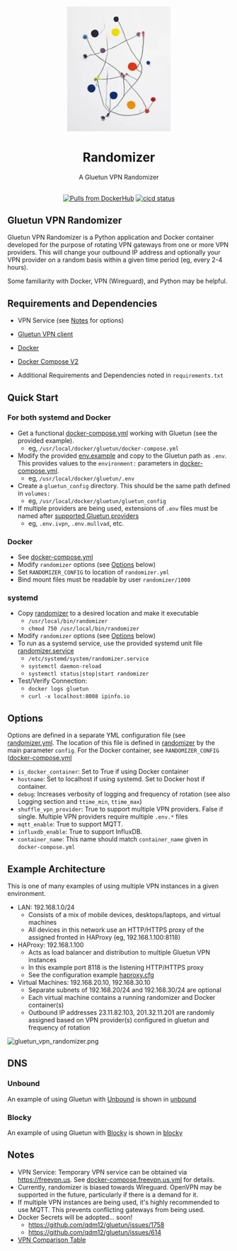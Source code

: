 <div align="center">
  <img src="./images/random_image.png" width="234" alt="random image"/>

# Randomizer

A Gluetun VPN Randomizer
<br/><br/>

[![Pulls from DockerHub](https://img.shields.io/docker/pulls/ingestbot/randomizer.svg)](https://hub.docker.com/r/ingestbot/randomizer)
[![cicd status](https://github.com/ingestbot/randomizer/actions/workflows/ci-cd.yml/badge.svg)](https://github.com/ingestbot/randomizer/actions/workflows/ci-cd.yml)

</div>

## Gluetun VPN Randomizer

Gluetun VPN Randomizer is a Python application and Docker container developed
for the purpose of rotating VPN gateways from one or more VPN providers. This
will change your outbound IP address and optionally your VPN provider on a
random basis within a given time period (eg, every 2-4 hours).

Some familiarity with Docker, VPN (Wireguard), and Python may be helpful.

## Requirements and Dependencies

- VPN Service (see [Notes](#notes) for options)
- [Gluetun VPN client](https://github.com/qdm12/gluetun)
- [Docker](https://docs.docker.com/engine/install)
- [Docker Compose V2](https://docs.docker.com/compose/migrate)

- Additional Requirements and Dependencies noted in `requirements.txt`

## Quick Start

### For both systemd and Docker

- Get a functional
  [docker-compose.yml](examples/docker-compose/docker-compose.gluetun_basic.yml)
  working with Gluetun (see the provided example).
  - eg, `/usr/local/docker/gluetun/docker-compose.yml`
- Modify the provided [env.example](examples/env.example) and copy to the
  Gluetun path as `.env`.
  This provides values to the `environment:` parameters in
  [docker-compose.yml](examples/docker-compose/docker-compose.gluetun_basic.yml).
  - eg, `/usr/local/docker/gluetun/.env`
- Create a `gluetun_config` directory. This should be the same path defined in
  `volumes:`
  - eg, `/usr/local/docker/gluetun/gluetun_config`
- If multiple providers are being used, extensions of `.env` files must be named
  after [supported Gluetun
  providers](https://github.com/qdm12/gluetun-wiki/tree/main/setup/providers)
  - eg, `.env.ivpn`, `.env.mullvad`, etc.

### Docker

- See [docker-compose.yml](examples/docker-compose/docker-compose.yml)
- Modify `randomizer` options (see [Options](#options) below)
- Set `RANDOMIZER_CONFIG` to location of `randomizer.yml`
- Bind mount files must be readable by user `randomizer/1000`

### systemd

- Copy [randomizer](randomizer) to a desired location and make it executable
  - `/usr/local/bin/randomizer`
  - `chmod 750 /usr/local/bin/randomizer`
- Modify `randomizer` options (see [Options](#options) below)
- To run as a systemd service, use the provided systemd unit file
  [randomizer.service](examples/systemd/randomizer.service)
  - `/etc/systemd/system/randomizer.service`
  - `systemctl daemon-reload`
  - `systemctl status|stop|start randomizer`
- Test/Verify Connection:
  - `docker logs gluetun`
  - `curl -x localhost:8008 ipinfo.io`

## Options

Options are defined in a separate YML configuration file (see
[randomizer.yml](randomizer.yml). The location of this file is defined in
[randomizer](randomizer) by the main parameter `config`. For the Docker
container, see `RANDOMIZER_CONFIG`
([docker-compose.yml](examples/docker-compose/docker-compose.yml)

- `is_docker_container`: Set to True if using Docker container
- `hostname`: Set to localhost if using systemd. Set to Docker host if container.
- `debug`: Increases verbosity of logging and frequency of rotation (see also
  Logging section and `ttime_min`, `ttime_max`)
- `shuffle_vpn_provider`: True to support multiple VPN providers. False if
  single. Multiple VPN providers require multiple `.env.*` files
- `mqtt_enable`: True to support MQTT.
- `influxdb_enable`: True to support InfluxDB.
- `container_name`: This name should match `container_name` given in `docker-compose.yml`

## Example Architecture

This is one of many examples of using multiple VPN instances in a given
environment.

- LAN: 192.168.1.0/24
  - Consists of a mix of mobile devices, desktops/laptops, and virtual machines
  - All devices in this network use an HTTP/HTTPS proxy of the assigned fronted
    in HAProxy (eg, 192.168.1.100:8118)
- HAProxy: 192.168.1.100
  - Acts as load balancer and distribution to multiple Gluetun VPN instances
  - In this example port 8118 is the listening HTTP/HTTPS proxy
  - See the configuration example [haproxy.cfg](examples/haproxy/haproxy.cfg)
- Virtual Machines: 192.168.20.10, 192.168.30.10
  - Separate subnets of 192.168.20/24 and 192.168.30/24 are optional
  - Each virtual machine contains a running randomizer and Docker container(s)
  - Outbound IP addresses 23.11.82.103, 201.32.11.201 are randomly assigned
    based on VPN provider(s) configured in gluetun and frequency of rotation

![gluetun_vpn_randomizer.png](images/gluetun_vpn_randomizer.png)

## DNS

### Unbound

An example of using Gluetun with
[Unbound](https://nlnetlabs.nl/projects/unbound/about/) is shown in
[unbound](examples/unbound)

### Blocky

An example of using Gluetun with [Blocky](https://0xerr0r.github.io/blocky/) is
shown in [blocky](examples/blocky)

## Notes

- VPN Service: Temporary VPN service can be obtained via
  <https://freevpn.us>. See [docker-compose.freevpn.us.yml](examples/docker-compose/docker-compose.freevpn.us.yml)
  for details.
- Currently, randomizer is biased towards Wireguard. OpenVPN may be supported in
  the future, particularly if there is a demand for it.
- If multiple VPN instances are being used, it's highly recommended to use MQTT.
  This prevents conflicting gateways from being used.
- Docker Secrets will be adopted... soon!
  - <https://github.com/qdm12/gluetun/issues/1758>
  - <https://github.com/qdm12/gluetun/issues/614>
- [VPN Comparison
  Table](https://www.reddit.com/r/VPN/comments/m736zt/vpn_comparison_table)
